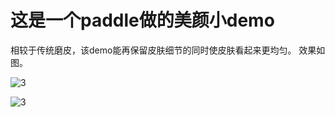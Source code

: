 # 这是一个paddle做的美颜小demo

相较于传统磨皮，该demo能再保留皮肤细节的同时使皮肤看起来更均匀。 效果如图。

![3](/Users/admin/Desktop/work5/paddle_beauty/img/3.jpg)

![3](/Users/admin/Desktop/work5/paddle_beauty/img/3_res.jpg)

